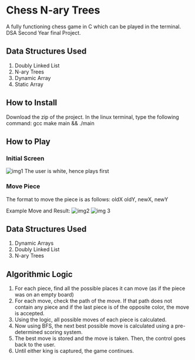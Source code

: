# Chess N-ary Trees

A fully functioning chess game in C which can be played in the terminal.
DSA Second Year final Project.

## Data Structures Used

1. Doubly Linked List
2. N-ary Trees
3. Dynamic Array
4. Static Array

## How to Install

Download the zip of the project.
In the linux terminal, type the following command:
gcc make main && ./main

## How to Play

### Initial Screen
![img1](https://user-images.githubusercontent.com/69706585/173981422-9dd15cba-8b8d-415f-9da2-bef4049703e7.png)
The user is white, hence plays first

### Move Piece
The format to move the piece is as follows: oldX oldY, newX, newY

Example Move and Result:
![img2](https://user-images.githubusercontent.com/69706585/173981652-58122bf2-6d40-4aa7-bb38-dac8d9c946ca.png)
![img 3](https://user-images.githubusercontent.com/69706585/173981724-498fe2c4-dfa8-43f0-9bed-8418259d8957.png)


## Data Structures Used
1. Dynamic Arrays
2. Doubly Linked List
3. N-ary Trees

## Algorithmic Logic

1. For each piece, find all the possible places it can move (as if the piece was on an empty board)
2. For each move, check the path of the move. If that path does not contain any piece and if the last piece is of the opposite color, the move is accepted.
3. Using the logic, all possible moves of each piece is calculated.
4. Now using BFS, the next best possible move is calculated using a pre-determined scoring system.
5. The best move is stored and the move is taken. Then, the control goes back to the user.
6. Until either king is captured, the game continues.
